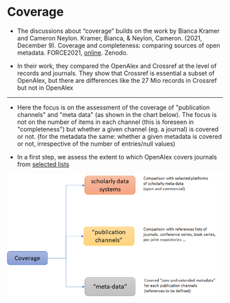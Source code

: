 # Coverage

* The discussions about “coverage” builds on the work by Bianca Kramer and Cameron Neylon. 
Kramer, Bianca, & Neylon, Cameron. (2021, December 9). Coverage and completeness: comparing sources of open metadata. FORCE2021, [online](https://doi.org/10.5281/zenodo.5770835). Zenodo. 

* In their work, they compared the OpenAlex and Crossref at the level of records and journals.  They show that Crossref is essential a subset of OpenAlex, but there are differences like the 27 Mio records in Crossref but not in OpenAlex

----
* Here the focus is on the assessment of the coverage of "publication channels" and "meta data"  (as shown in the chart below). The focus is not on the number of items in each channel (this is foreseen in "completeness") but whether a given channel (eg. a journal) is covered or not. (for the metadata the same: whether a given metadata is covered or not, irrespective of the number of entries/null values)

* In a first step, we assess the extent to which OpenAlex covers journals from [selected lists]( https://github.com/almugabo/open_metadata/wiki/Journals)

![Aspects of "coverage"](/_images/coverage_schema.png)

